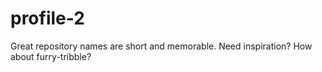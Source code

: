 # profile-2
Great repository names are short and memorable. Need inspiration? How about furry-tribble?
